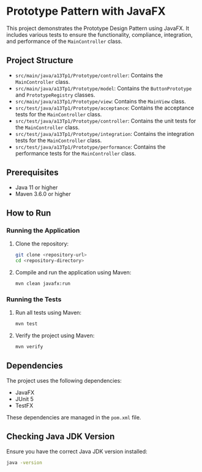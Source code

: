 # Prototype Pattern with JavaFX

This project demonstrates the Prototype Design Pattern using JavaFX. It includes various tests to ensure the functionality, compliance, integration, and performance of the `MainController` class.

## Project Structure

- `src/main/java/a13Tp1/Prototype/controller`: Contains the `MainController` class.
- `src/main/java/a13Tp1/Prototype/model`: Contains the `ButtonPrototype` and `PrototypeRegistry` classes.
- `src/main/java/a13Tp1/Prototype/view`: Contains the `MainView` class.
- `src/test/java/a13Tp1/Prototype/acceptance`: Contains the acceptance tests for the `MainController` class.
- `src/test/java/a13Tp1/Prototype/controller`: Contains the unit tests for the `MainController` class.
- `src/test/java/a13Tp1/Prototype/integration`: Contains the integration tests for the `MainController` class.
- `src/test/java/a13Tp1/Prototype/performance`: Contains the performance tests for the `MainController` class.

## Prerequisites

- Java 11 or higher
- Maven 3.6.0 or higher

## How to Run

### Running the Application

1. Clone the repository:
    ```sh
    git clone <repository-url>
    cd <repository-directory>
    ```

2. Compile and run the application using Maven:
    ```sh
    mvn clean javafx:run
    ```

### Running the Tests

1. Run all tests using Maven:
    ```sh
    mvn test
    ```

2. Verify the project using Maven:
    ```sh
    mvn verify
    ```

## Dependencies

The project uses the following dependencies:
- JavaFX
- JUnit 5
- TestFX

These dependencies are managed in the `pom.xml` file.

## Checking Java JDK Version

Ensure you have the correct Java JDK version installed:
```sh
java -version